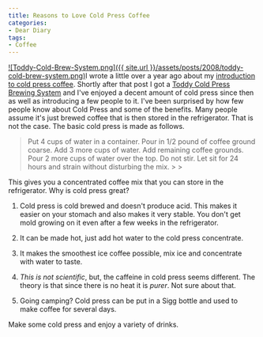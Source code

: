 ```yaml
---
title: Reasons to Love Cold Press Coffee
categories:
- Dear Diary
tags:
- Coffee
---
```


[![Toddy-Cold-Brew-System.png]({{ site.url }}/assets/posts/2008/toddy-cold-brew-system.png)](http://www.amazon.com/dp/B0006H0JVW/?tag=thingelstad-20)I wrote a little over a year ago about my [introduction to cold press coffee](/thingelstad/cold-press-coffee). Shortly after that post I got a [Toddy Cold Press Brewing System](http://www.amazon.com/dp/B0006H0JVW/?tag=thingelstad-20) and I've enjoyed a decent amount of cold press since then as well as introducing a few people to it.
I've been surprised by how few people know about Cold Press and some of the benefits. Many people assume it's just brewed coffee that is then stored in the refrigerator. That is not the case. The basic cold press is made as follows.

<blockquote>Put 4 cups of water in a container. Pour in 1/2 pound of coffee ground coarse. Add 3 more cups of water. Add remaining coffee grounds. Pour 2 more cups of water over the top. Do not stir. Let sit for 24 hours and strain without disturbing the mix.
> 
> </blockquote>

This gives you a concentrated coffee mix that you can store in the refrigerator. Why is cold press great?



  1. Cold press is cold brewed and doesn't produce acid. This makes it easier on your stomach and also makes it very stable. You don't get mold growing on it even after a few weeks in the refrigerator.


  2. It can be made hot, just add hot water to the cold press concentrate.


  3. It makes the smoothest ice coffee possible, mix ice and concentrate with water to taste.


  4. _This is not scientific_, but, the caffeine in cold press seems different. The theory is that since there is no heat it is _purer_. Not sure about that.


  5. Going camping? Cold press can be put in a Sigg bottle and used to make coffee for several days.

Make some cold press and enjoy a variety of drinks.
